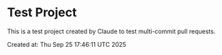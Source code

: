 # Test Project

This is a test project created by Claude to test multi-commit pull requests.

Created at: Thu Sep 25 17:46:11 UTC 2025